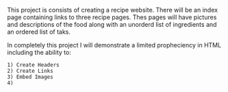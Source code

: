 This project is consists of creating a recipe website. There will be an index page containing links to three recipe pages. Thes pages will have pictures and descriptions of the food along with an unorderd list of ingredients and an ordered list of taks.

In completely this project I will demonstrate a limited propheciency in HTML including the ability to: 

    1) Create Headers
    2) Create Links
    3) Embed Images
    4) 
